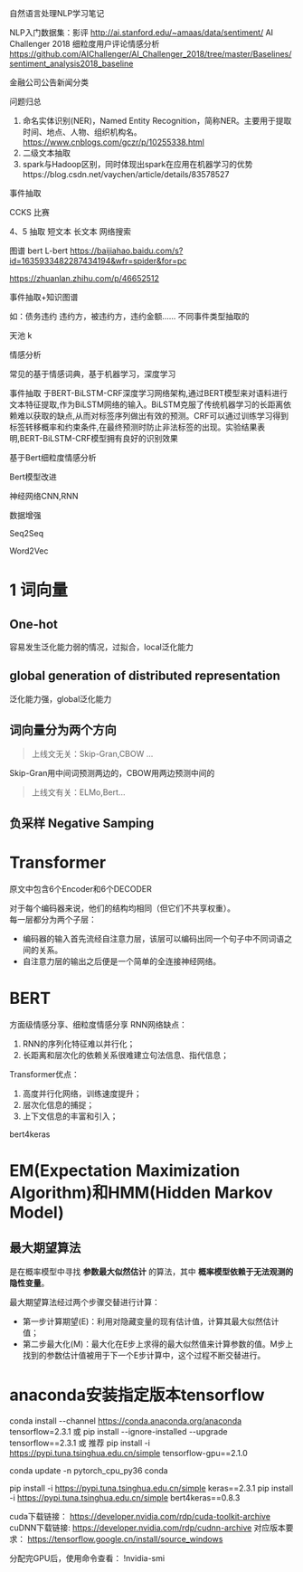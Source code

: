 自然语言处理NLP学习笔记


NLP入门数据集：影评 http://ai.stanford.edu/~amaas/data/sentiment/
AI Challenger 2018 细粒度用户评论情感分析  https://github.com/AIChallenger/AI_Challenger_2018/tree/master/Baselines/sentiment_analysis2018_baseline

金融公司公告新闻分类


问题归总

1.	命名实体识别(NER)，Named Entity Recognition，简称NER。主要用于提取时间、地点、人物、组织机构名。https://www.cnblogs.com/gczr/p/10255338.html
2.	二级文本抽取
3.	spark与Hadoop区别，同时体现出spark在应用在机器学习的优势https://blog.csdn.net/vaychen/article/details/83578527

事件抽取

CCKS 比赛

4、5 抽取   短文本  长文本
网络搜索

图谱
bert
L-bert
https://baijiahao.baidu.com/s?id=1635933482287434194&wfr=spider&for=pc

https://zhuanlan.zhihu.com/p/46652512




事件抽取+知识图谱


如：债务违约  违约方，被违约方，违约金额……
不同事件类型抽取的

天池 k

情感分析

常见的基于情感词典，基于机器学习，深度学习


事件抽取
于BERT-BiLSTM-CRF深度学习网络架构,通过BERT模型来对语料进行文本特征提取,作为BiLSTM网络的输入。BiLSTM克服了传统机器学习的长距离依赖难以获取的缺点,从而对标签序列做出有效的预测。CRF可以通过训练学习得到标签转移概率和约束条件,在最终预测时防止非法标签的出现。实验结果表明,BERT-BiLSTM-CRF模型拥有良好的识别效果



基于Bert细粒度情感分析

Bert模型改进

神经网络CNN,RNN

数据增强

Seq2Seq

Word2Vec

# 1 词向量
## One-hot
容易发生泛化能力弱的情况，过拟合，local泛化能力

## global generation of distributed representation
泛化能力强，global泛化能力

## 词向量分为两个方向
>上线文无关：Skip-Gran,CBOW ...

Skip-Gran用中间词预测两边的，CBOW用两边预测中间的

>上线文有关：ELMo,Bert...

## 负采样 Negative Samping





# Transformer
原文中包含6个Encoder和6个DECODER

对于每个编码器来说，他们的结构均相同（但它们不共享权重）。  
每一层都分为两个子层：  
- 编码器的输入首先流经自注意力层，该层可以编码出同一个句子中不同词语之间的关系。  
- 自注意力层的输出之后便是一个简单的全连接神经网络。  

# BERT

方面级情感分享、细粒度情感分享
RNN网络缺点：
1. RNN的序列化特征难以并行化；
2. 长距离和层次化的依赖关系很难建立句法信息、指代信息；

Transformer优点：
1. 高度并行化网络，训练速度提升；
2. 层次化信息的捕捉；
3. 上下文信息的丰富和引入；



bert4keras


# EM(Expectation Maximization Algorithm)和HMM(Hidden Markov Model)

## 最大期望算法
是在概率模型中寻找 __参数最大似然估计__ 的算法，其中 __概率模型依赖于无法观测的隐性变量__。  
 
最大期望算法经过两个步骤交替进行计算：  
- 第一步计算期望(E)：利用对隐藏变量的现有估计值，计算其最大似然估计值；
- 第二步最大化(M)：最大化在E步上求得的最大似然值来计算参数的值。M步上找到的参数估计值被用于下一个E步计算中，这个过程不断交替进行。  







# anaconda安装指定版本tensorflow

conda install --channel https://conda.anaconda.org/anaconda tensorflow=2.3.1
或
pip install --ignore-installed --upgrade tensorflow==2.3.1
或  推荐
pip install -i https://pypi.tuna.tsinghua.edu.cn/simple tensorflow-gpu==2.1.0

conda update -n pytorch_cpu_py36 conda

pip install -i https://pypi.tuna.tsinghua.edu.cn/simple keras==2.3.1
pip install -i https://pypi.tuna.tsinghua.edu.cn/simple bert4keras==0.8.3


cuda下载链接：
https://developer.nvidia.com/rdp/cuda-toolkit-archive
cuDNN下载链接:
https://developer.nvidia.com/rdp/cudnn-archive
对应版本要求：
https://tensorflow.google.cn/install/source_windows



分配完GPU后，使用命令查看：
!nvidia-smi



















